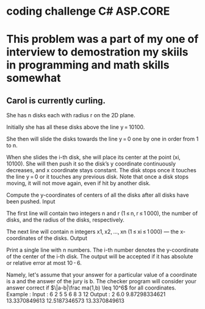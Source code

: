 # coding challenge C# ASP.CORE 
# This problem was a part of my one of interview to demostration my skiils in programming and math skills somewhat

## Carol is currently curling.

She has n disks each with radius r on the 2D plane.

Initially she has all these disks above the line y = 10100.

She then will slide the disks towards the line y = 0 one by one in order from 1 to n.

When she slides the i-th disk, she will place its center at the point (xi, 10100). She will then push it so the disk’s y coordinate continuously decreases, and x coordinate stays constant. The disk stops once it touches the line y = 0 or it touches any previous disk. Note that once a disk stops moving, it will not move again, even if hit by another disk.

Compute the y-coordinates of centers of all the disks after all disks have been pushed.
Input

The first line will contain two integers n and r (1 ≤ n, r ≤ 1 000), the number of disks, and the radius of the disks, respectively.

The next line will contain n integers x1, x2, ..., xn (1 ≤ xi ≤ 1 000) — the x-coordinates of the disks.
Output

Print a single line with n numbers. The i-th number denotes the y-coordinate of the center of the i-th disk. The output will be accepted if it has absolute or relative error at most 10 - 6.

Namely, let's assume that your answer for a particular value of a coordinate is a and the answer of the jury is b. The checker program will consider your answer correct if   $\|a-b|\frac ma(1,b) \leq 10^6$  for all coordinates. 
Example : Input : 6 2
5 5 6 8 3 12
Output : 2 6.0 9.87298334621 13.3370849613 12.5187346573 13.3370849613

